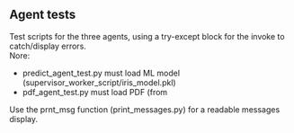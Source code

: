 ## Agent tests ##
Test scripts for the three agents, using a try-except block for the invoke to catch/display errors.  
Nore:  
  - predict_agent_test.py must load ML model (supervisor_worker_script/iris_model.pkl)
  - pdf_agent_test.py must load PDF (from 

Use the prnt_msg function (print_messages.py) for a readable messages display.
